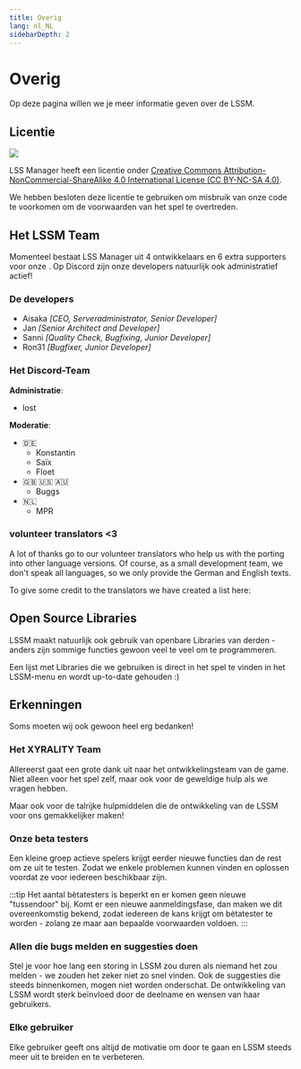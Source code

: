 ```yaml
---
title: Overig
lang: nl_NL
sidebarDepth: 2
---
```


# Overig

Op deze pagina willen we je meer informatie geven over de LSSM.

## Licentie
[![](https://mirrors.creativecommons.org/presskit/buttons/88x31/svg/by-nc-sa.eu.svg)][Licentie]


LSS Manager heeft een licentie onder [Creative Commons Attribution-NonCommercial-ShareAlike 4.0 International License (CC BY-NC-SA 4.0)][Licentie].

We hebben besloten deze licentie te gebruiken om misbruik van onze code te voorkomen om de voorwaarden van het spel te overtreden.

## Het LSSM Team
Momenteel bestaat LSS Manager uit 4 ontwikkelaars en 6 extra supporters voor onze <discord/>. Op Discord zijn onze developers natuurlijk ook administratief actief!

### De developers
* Aisaka *[CEO, Serveradministrator, Senior Developer]*
* Jan *[Senior Architect and Developer]*
* Sanni *[Quality Check, Bugfixing, Junior Developer]*
* Ron31 *[Bugfixer, Junior Developer]*

### Het Discord-Team
**Administratie**:
* lost

**Moderatie**:
* 🇩🇪
    * Konstantin
    * Saïx
    * Floet
* 🇬🇧 🇺🇸 🇦🇺
    * Buggs
* 🇳🇱
    * MPR

### volunteer translators <3
A lot of thanks go to our volunteer translators who help us with the porting into other language versions. Of course, as a small development team, we don't speak all languages, so we only provide the German and English texts.

To give some credit to the translators we have created a list here:
<translators/>

## Open Source Libraries
LSSM maakt natuurlijk ook gebruik van openbare Libraries van derden - anders zijn sommige functies gewoon veel te veel om te programmeren.

Een lijst met Libraries die we gebruiken is direct in het spel te vinden in het LSSM-menu en wordt up-to-date gehouden :)

## Erkenningen
Soms moeten wij ook gewoon heel erg bedanken!

### Het XYRALITY Team
Allereerst gaat een grote dank uit naar het ontwikkelingsteam van de game. Niet alleen voor het spel zelf, maar ook voor de geweldige hulp als we vragen hebben.

Maar ook voor de talrijke hulpmiddelen die de ontwikkeling van de LSSM voor ons gemakkelijker maken!

### Onze beta testers
Een kleine groep actieve spelers krijgt eerder nieuwe functies dan de rest om ze uit te testen. Zodat we enkele problemen kunnen vinden en oplossen voordat ze voor iedereen beschikbaar zijn.

:::tip
Het aantal bètatesters is beperkt en er komen geen nieuwe "tussendoor" bij. Komt er een nieuwe aanmeldingsfase, dan maken we dit overeenkomstig bekend, zodat iedereen de kans krijgt om bètatester te worden - zolang ze maar aan bepaalde voorwaarden voldoen.
:::

### Allen die bugs melden en suggesties doen
Stel je voor hoe lang een storing in LSSM zou duren als niemand het zou melden - we zouden het zeker niet zo snel vinden. Ook de suggesties die steeds binnenkomen, mogen niet worden onderschat. De ontwikkeling van LSSM wordt sterk beïnvloed door de deelname en wensen van haar gebruikers.

### Elke gebruiker
Elke gebruiker geeft ons altijd de motivatie om door te gaan en LSSM steeds meer uit te breiden en te verbeteren.

[Licentie]: https://creativecommons.org/licenses/by-nc-sa/4.0/deed.nl
